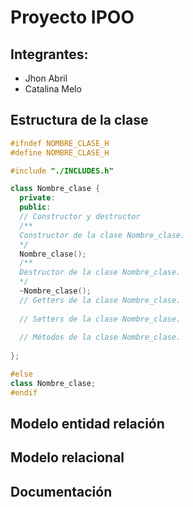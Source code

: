 # Proyecto IPOO

## Integrantes:
- Jhon Abril
- Catalina Melo

## Estructura de la clase

```cpp
#ifndef NOMBRE_CLASE_H
#define NOMBRE_CLASE_H

#include "./INCLUDES.h"

class Nombre_clase {
  private:
  public:
  // Constructor y destructor
  /**
  Constructor de la clase Nombre_clase.
  */
  Nombre_clase();
  /**
  Destructor de la clase Nombre_clase.
  */
  ~Nombre_clase();
  // Getters de la clase Nombre_clase.
  
  // Setters de la clase Nombre_clase.
  
  // Métodos de la clase Nombre_clase.
  
};

#else 
class Nombre_clase;
#endif
```

## Modelo entidad relación

## Modelo relacional

## Documentación